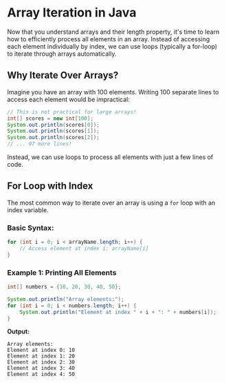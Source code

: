 # Array Iteration in Java

Now that you understand arrays and their length property, it's time to learn how to efficiently process all elements in an array. Instead of accessing each element individually by index, we can use loops (typically a for-loop) to iterate through arrays automatically.

## Why Iterate Over Arrays?

Imagine you have an array with 100 elements. Writing 100 separate lines to access each element would be impractical:

```java
// This is not practical for large arrays!
int[] scores = new int[100];
System.out.println(scores[0]);
System.out.println(scores[1]);
System.out.println(scores[2]);
// ... 97 more lines!
```

Instead, we can use loops to process all elements with just a few lines of code.

## For Loop with Index

The most common way to iterate over an array is using a `for` loop with an index variable.

### Basic Syntax:
```java
for (int i = 0; i < arrayName.length; i++) {
    // Access element at index i: arrayName[i]
}
```

### Example 1: Printing All Elements
```java
int[] numbers = {10, 20, 30, 40, 50};

System.out.println("Array elements:");
for (int i = 0; i < numbers.length; i++) {
    System.out.println("Element at index " + i + ": " + numbers[i]);
}
```

**Output:**
```
Array elements:
Element at index 0: 10
Element at index 1: 20
Element at index 2: 30
Element at index 3: 40
Element at index 4: 50
```

